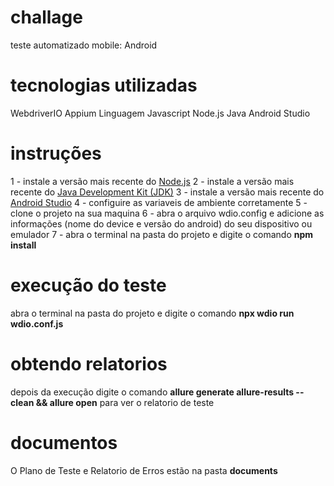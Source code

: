 # challage
teste automatizado mobile: Android

# tecnologias utilizadas
WebdriverIO
Appium
Linguagem Javascript
Node.js
Java
Android Studio

# instruções
1 - instale a versão mais recente do [Node.js](https://nodejs.org/en/)
2 - instale a versão mais recente do [Java Development Kit (JDK)](https://www.oracle.com/java/technologies/downloads/)
3 - instale a versão mais recente do [Android Studio](https://developer.android.com/studio)
4 - configuire as variaveis de ambiente corretamente
5 - clone o projeto na sua maquina
6 - abra o arquivo wdio.config e adicione as informações (nome do device e versão do android) do seu dispositivo ou emulador 
7 - abra o terminal na pasta do projeto e digite o comando **npm install**

# execução do teste
abra o terminal na pasta do projeto e digite o comando **npx wdio run wdio.conf.js**

# obtendo relatorios
depois da execução digite o comando **allure generate allure-results --clean && allure open**
para ver o relatorio de teste

# documentos
O Plano de Teste e Relatorio de Erros estão na pasta **documents**
